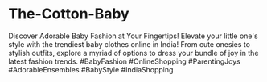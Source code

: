 # The-Cotton-Baby
Discover Adorable Baby Fashion at Your Fingertips! Elevate your little one's style with the trendiest baby clothes online in India! From cute onesies to stylish outfits, explore a myriad of options to dress your bundle of joy in the latest fashion trends. #BabyFashion #OnlineShopping #ParentingJoys #AdorableEnsembles #BabyStyle #IndiaShopping
